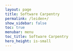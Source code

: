 ```yaml
---
layout: page
title: Software Carpentry
permalink: /leiden+/
show_sidebar: false
toc: true
menubar: menu
toc_title: Software Carpentry
hero_height: is-small
---
```

